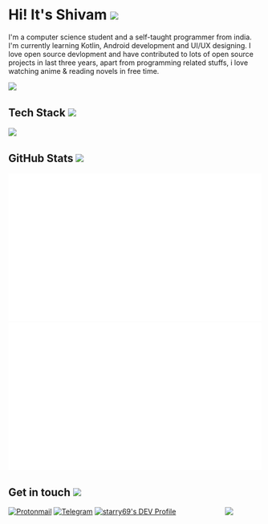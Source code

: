 <h1>Hi! It's Shivam <img src="https://raw.githubusercontent.com/MartinHeinz/MartinHeinz/master/wave.gif" width="28"></h1>

I'm a computer science student and a self-taught programmer from india. I'm currently learning Kotlin, Android development and UI/UX designing. I love open source devlopment and have contributed to lots of open source projects in last three years, apart from programming related stuffs, i love watching anime & reading novels in free time.

![](https://komarev.com/ghpvc/?username=starry-shivam)

<h2>Tech Stack <img src="https://camo.githubusercontent.com/63371d36886ee658f5a97401f393e1ab1684b2fd3de674b8f5efc7d410b2a3d0/68747470733a2f2f6d656469612e67697068792e636f6d2f6d656469612f57556c706c634d704f43456d5447427442572f67697068792e676966" width="30"</img></h2>

![](https://skillicons.dev/icons?i=kotlin,python,c,cpp,java,androidstudio,idea,vscode,linux,git,github,githubactions,flask,html,markdown,sqlite,mysql,postgres,redis)

<h2>GitHub Stats <img src="https://emojis.slackmojis.com/emojis/images/1621024394/39092/cat-roll.gif?1621024394" width="22"></h2>
  
![Stats Overview](https://raw.githubusercontent.com/starry-shivam/github-stats-transparent/output/generated/overview.svg)
![Most Used Languages](https://raw.githubusercontent.com/starry-shivam/github-stats-transparent/output/generated/languages.svg)

<h2>Get in touch <img src="https://media.giphy.com/media/LnQjpWaON8nhr21vNW/giphy.gif" width="32"/></h2>
  
[![Protonmail](https://img.shields.io/badge/ProtonMail-8B89CC?style=for-the-badge&logo=protonmail&logoColor=white)](mailto://krshivam24@proton.me)
[![Telegram](https://img.shields.io/badge/telegram-1b77FF.svg?style=for-the-badge&logo=telegram)](https://t.me/starryboi)
[![starry69's DEV Profile](https://img.shields.io/badge/dev-black.svg?style=for-the-badge&logo=dev.to)](https://dev.to/starry69) <img src="https://64.media.tumblr.com/34784257378ce2c51675599159735772/tumblr_nd3b8i2gL01sedjuto1_400.gifv" align="right" width="72"/>
